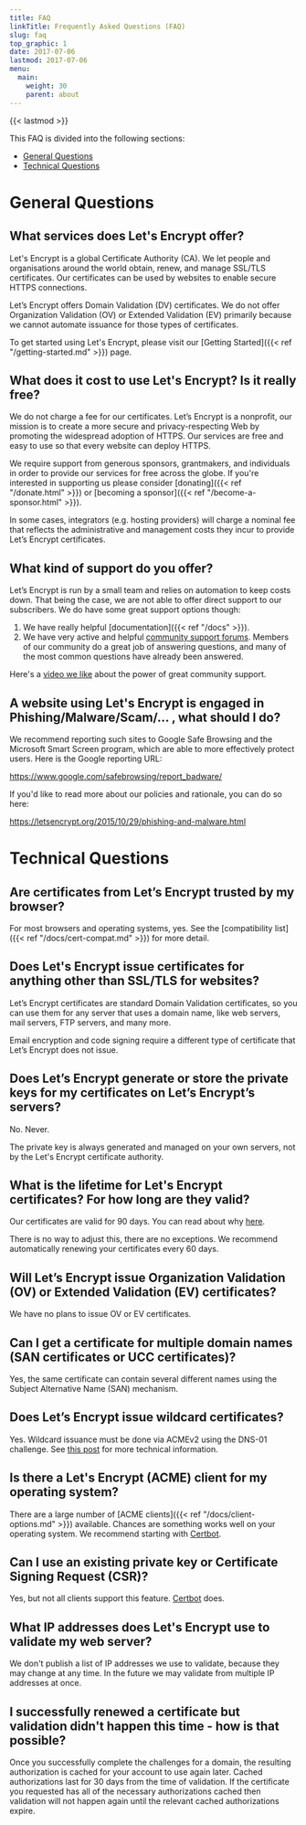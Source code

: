 ```yaml
---
title: FAQ
linkTitle: Frequently Asked Questions (FAQ)
slug: faq
top_graphic: 1
date: 2017-07-06
lastmod: 2017-07-06
menu:
  main:
    weight: 30
    parent: about
---
```


{{< lastmod >}}

This FAQ is divided into the following sections:

* [General Questions](#general)
* [Technical Questions](#technical)

# <a name="general">General Questions</a>

## What services does Let's Encrypt offer?

Let's Encrypt is a global Certificate Authority (CA). We let people and organisations around the world obtain, renew, and manage SSL/TLS certificates. Our certificates can be used by websites to enable secure HTTPS connections.

Let’s Encrypt offers Domain Validation (DV) certificates. We do not offer Organization Validation (OV) or Extended Validation (EV) primarily because we cannot automate issuance for those types of certificates.

To get started using Let's Encrypt, please visit our [Getting Started]({{< ref "/getting-started.md" >}}) page.

## What does it cost to use Let's Encrypt? Is it really free?

We do not charge a fee for our certificates. Let’s Encrypt is a nonprofit, our mission is to create a more secure and privacy-respecting Web by promoting the widespread adoption of HTTPS. Our services are free and easy to use so that every website can deploy HTTPS.

We require support from generous sponsors, grantmakers, and individuals in order to provide our services for free across the globe. If you're interested in supporting us please consider [donating]({{< ref "/donate.html" >}}) or [becoming a sponsor]({{< ref "/become-a-sponsor.html" >}}).

In some cases, integrators (e.g. hosting providers) will charge a nominal fee that reflects the administrative and management costs they incur to provide Let’s Encrypt certificates.

## What kind of support do you offer?

Let’s Encrypt is run by a small team and relies on automation to keep costs down. That being the case, we are not able to offer direct support to our subscribers. We do have some great support options though:

1. We have really helpful [documentation]({{< ref "/docs" >}}).
2. We have very active and helpful [community support forums](https://community.letsencrypt.org/). Members of our community do a great job of answering questions, and many of the most common questions have already been answered.

Here's a [video we like](https://www.youtube.com/watch?v=Xe1TZaElTAs) about the power of great community support.

## A website using Let's Encrypt is engaged in Phishing/Malware/Scam/... , what should I do?

We recommend reporting such sites to Google Safe Browsing and the Microsoft Smart Screen program, which are able to more effectively protect users. Here is the Google reporting URL:

https://www.google.com/safebrowsing/report_badware/

If you'd like to read more about our policies and rationale, you can do so here:

https://letsencrypt.org/2015/10/29/phishing-and-malware.html

# <a name="technical">Technical Questions</a>

## Are certificates from Let’s Encrypt trusted by my browser?

For most browsers and operating systems, yes. See the [compatibility list]({{< ref "/docs/cert-compat.md" >}}) for more detail.

## Does Let's Encrypt issue certificates for anything other than SSL/TLS for websites?

Let’s Encrypt certificates are standard Domain Validation certificates, so you can use them for any server that uses a domain name, like web servers, mail servers, FTP servers, and many more.

Email encryption and code signing require a different type of certificate that Let’s Encrypt does not issue.

## Does Let’s Encrypt generate or store the private keys for my certificates on Let’s Encrypt’s servers?

No. Never.

The private key is always generated and managed on your own servers, not by the Let's Encrypt certificate authority.

## What is the lifetime for Let's Encrypt certificates? For how long are they valid?

Our certificates are valid for 90 days. You can read about why [here](/2015/11/09/why-90-days.html).

There is no way to adjust this, there are no exceptions. We recommend automatically renewing your certificates every 60 days.

## Will Let’s Encrypt issue Organization Validation (OV) or Extended Validation (EV) certificates?

We have no plans to issue OV or EV certificates.

## Can I get a certificate for multiple domain names (SAN certificates or UCC certificates)?

Yes, the same certificate can contain several different names using the Subject Alternative Name (SAN) mechanism.

## Does Let’s Encrypt issue wildcard certificates?

Yes. Wildcard issuance must be done via ACMEv2 using the DNS-01 challenge. See [this post](https://community.letsencrypt.org/t/acme-v2-production-environment-wildcards/55578) for more technical information.

## Is there a Let's Encrypt (ACME) client for my operating system?

There are a large number of [ACME clients]({{< ref "/docs/client-options.md" >}}) available. Chances are something works well on your operating system. We recommend starting with [Certbot](https://certbot.eff.org/).

## Can I use an existing private key or Certificate Signing Request (CSR)?

Yes, but not all clients support this feature. [Certbot](https://certbot.eff.org/) does.

## What IP addresses does Let's Encrypt use to validate my web server?

We don't publish a list of IP addresses we use to validate, because they may change at any time. In the future we may validate from multiple IP addresses at once.

## I successfully renewed a certificate but validation didn't happen this time - how is that possible?

Once you successfully complete the challenges for a domain, the resulting authorization is cached for your account to use again later. Cached authorizations last for 30 days from the time of validation.
If the certificate you requested has all of the necessary authorizations cached then validation will not happen again until the relevant cached authorizations expire.
